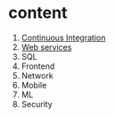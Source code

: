# content

1. [Continuous Integration](https://github.com/bmstu-iu8-intro-dev/sem-01)
1. [Web services](https://github.com/bmstu-iu8-intro-dev/sem-02)
1. SQL
1. Frontend
1. Network
1. Mobile
1. ML
1. Security
